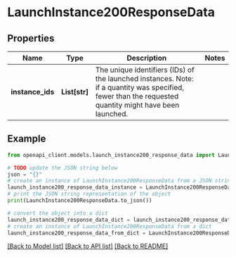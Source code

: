 # LaunchInstance200ResponseData


## Properties

Name | Type | Description | Notes
------------ | ------------- | ------------- | -------------
**instance_ids** | **List[str]** | The unique identifiers (IDs) of the launched instances. Note: if a quantity was specified, fewer than the requested quantity might have been launched. | 

## Example

```python
from openapi_client.models.launch_instance200_response_data import LaunchInstance200ResponseData

# TODO update the JSON string below
json = "{}"
# create an instance of LaunchInstance200ResponseData from a JSON string
launch_instance200_response_data_instance = LaunchInstance200ResponseData.from_json(json)
# print the JSON string representation of the object
print(LaunchInstance200ResponseData.to_json())

# convert the object into a dict
launch_instance200_response_data_dict = launch_instance200_response_data_instance.to_dict()
# create an instance of LaunchInstance200ResponseData from a dict
launch_instance200_response_data_from_dict = LaunchInstance200ResponseData.from_dict(launch_instance200_response_data_dict)
```
[[Back to Model list]](../README.md#documentation-for-models) [[Back to API list]](../README.md#documentation-for-api-endpoints) [[Back to README]](../README.md)


